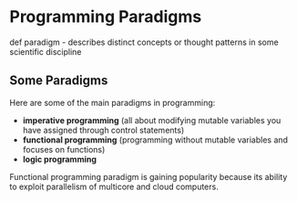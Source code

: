 # Programming Paradigms

def paradigm - describes distinct concepts or thought patterns in some
scientific discipline

## Some Paradigms

Here are some of the main paradigms in programming:

- **imperative programming** (all about modifying mutable variables you have
  assigned through control statements)
- **functional programming** (programming without mutable variables and focuses on
  functions)
- **logic programming**

Functional programming paradigm is gaining popularity because its ability to
exploit parallelism of multicore and cloud computers.
